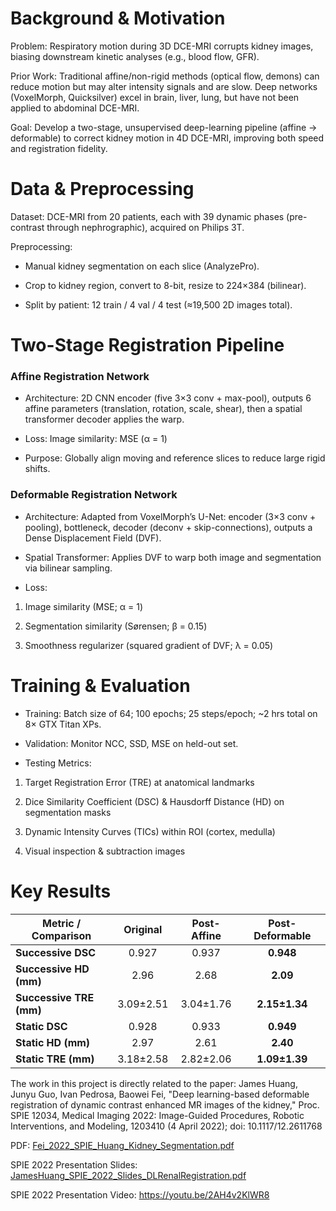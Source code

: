 # Background & Motivation
Problem: Respiratory motion during 3D DCE-MRI corrupts kidney images, biasing downstream kinetic analyses (e.g., blood flow, GFR).

Prior Work: Traditional affine/non-rigid methods (optical flow, demons) can reduce motion but may alter intensity signals and are slow. Deep networks (VoxelMorph, Quicksilver) excel in brain, liver, lung, but have not been applied to abdominal DCE-MRI.

Goal: Develop a two-stage, unsupervised deep-learning pipeline (affine → deformable) to correct kidney motion in 4D DCE-MRI, improving both speed and registration fidelity.

# Data & Preprocessing
Dataset: DCE-MRI from 20 patients, each with 39 dynamic phases (pre-contrast through nephrographic), acquired on Philips 3T.

Preprocessing:
* Manual kidney segmentation on each slice (AnalyzePro).

* Crop to kidney region, convert to 8-bit, resize to 224×384 (bilinear).

* Split by patient: 12 train / 4 val / 4 test (≈19,500 2D images total).

# Two-Stage Registration Pipeline
### Affine Registration Network
* Architecture: 2D CNN encoder (five 3×3 conv + max-pool), outputs 6 affine parameters (translation, rotation, scale, shear), then a spatial transformer decoder applies the warp.

* Loss: Image similarity: MSE (α = 1)

* Purpose: Globally align moving and reference slices to reduce large rigid shifts.

### Deformable Registration Network
* Architecture: Adapted from VoxelMorph’s U-Net: encoder (3×3 conv + pooling), bottleneck, decoder (deconv + skip-connections), outputs a Dense Displacement Field (DVF).

* Spatial Transformer: Applies DVF to warp both image and segmentation via bilinear sampling.

* Loss:

1. Image similarity (MSE; α = 1)

2. Segmentation similarity (Sørensen; β = 0.15)

3. Smoothness regularizer (squared gradient of DVF; λ = 0.05)

# Training & Evaluation
* Training: Batch size of 64; 100 epochs; 25 steps/epoch; ~2 hrs total on 8× GTX Titan XPs.

* Validation: Monitor NCC, SSD, MSE on held-out set.

* Testing Metrics:

1. Target Registration Error (TRE) at anatomical landmarks

2. Dice Similarity Coefficient (DSC) & Hausdorff Distance (HD) on segmentation masks

3. Dynamic Intensity Curves (TICs) within ROI (cortex, medulla)

4. Visual inspection & subtraction images

# Key Results
| Metric / Comparison     |  Original | Post-Affine | Post-Deformable |
| ----------------------- | :-------: | :---------: | :-------------: |
| **Successive DSC**      |   0.927   |    0.937    |    **0.948**    |
| **Successive HD (mm)**  |    2.96   |     2.68    |     **2.09**    |
| **Successive TRE (mm)** | 3.09±2.51 |  3.04±1.76  |  **2.15±1.34**  |
| **Static DSC**          |   0.928   |    0.933    |    **0.949**    |
| **Static HD (mm)**      |    2.97   |     2.61    |     **2.40**    |
| **Static TRE (mm)**     | 3.18±2.58 |  2.82±2.06  |  **1.09±1.39**  |


The work in this project is directly related to the paper: 
James Huang, Junyu Guo, Ivan Pedrosa, Baowei Fei, "Deep learning-based deformable registration of dynamic contrast enhanced MR images of the kidney," Proc. SPIE 12034, Medical Imaging 2022: Image-Guided Procedures, Robotic Interventions, and Modeling, 1203410 (4 April 2022); doi: 10.1117/12.2611768

PDF: [Fei_2022_SPIE_Huang_Kidney_Segmentation.pdf](https://github.com/JamesHuang404/Kidney-MRI-Registration-Project/files/11174716/Fei_2022_SPIE_Huang_Kidney_Segmentation.pdf)

SPIE 2022 Presentation Slides: [JamesHuang_SPIE_2022_Slides_DLRenalRegistration.pdf](https://github.com/JamesHuang404/Kidney-MRI-Registration-Project/files/11174755/JamesHuang_SPIE_2022_Slides_DLRenalRegistration.pdf)

SPIE 2022 Presentation Video: https://youtu.be/2AH4v2KlWR8
